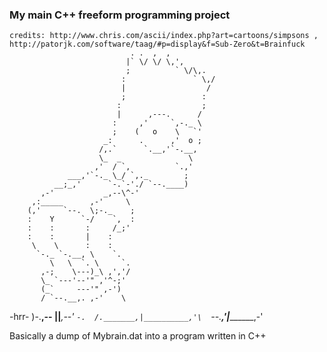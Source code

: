 
### My main C++ freeform programming project

	credits: http://www.chris.com/ascii/index.php?art=cartoons/simpsons , http://patorjk.com/software/taag/#p=display&f=Sub-Zero&t=Brainfuck
                               . .  ,  , 
                              |` \/ \/ \,', 
                              ;          ` \/\,. 
                             :               ` \,/ 
                             |                  / 
                             ;                 : 
                            :                  ; 
                            |      ,---.      / 
                           :     ,'     `,-._ \ 
                           ;    (   o    \   `' 
                         _:      .      ,'  o ; 
                        /,.`      `.__,'`-.__, 
                        \_  _               \ 
                       ,'  / `,          `.,' 
                 ___,'`-._ \_/ `,._        ; 
              __;_,'      `-.`-'./ `--.____) 
           ,-'           _,--\^-' 
         ,:_____      ,-'     \ 
        (,'     `--.  \;-._    ; 
        :    Y      `-/    `,  : 
        :    :       :     /_;' 
        :    :       |    : 
         \    \      :    : 
          `-._ `-.__, \    `. 
             \   \  `. \     `. 
           ,-;    \---)_\ ,','/ 
           \_ `---'--'" ,'^-;' 
           (_`     ---'" ,-') 
           / `--.__,. ,-'    \ 
  -hrr-    )-.__,-- ||___,--' `-. 
          /._______,|__________,'\ 
          `--.____,'|_________,-' 




Basically a dump of Mybrain.dat into a program written in C++
